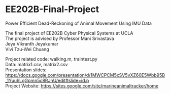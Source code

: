 # EE202B-Final-Project
Power Efficient Dead-Reckoning of Animal Movement Using IMU Data  

The final project of EE202B Cyber Physical Systems at UCLA  
The project is advised by Professor Mani Srivastava  
Jeya Vikranth Jeyakumar  
Vivi Tzu-Wei Chuang  

Project related code: walking.m, traintest.py  
Data: matrix1.csv, matrix2.csv  
Presentation slides: https://docs.google.com/presentation/d/1MWCPCM5xSV5vXZ60E5Wbb95B_1YuuhLgGpmn5c8RJnU/edit#slide=id.p  
Project Website: https://sites.google.com/site/marineanimaltracker/home  

